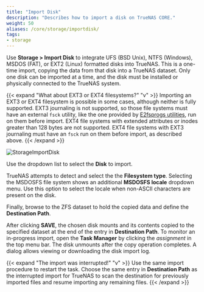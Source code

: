 ```yaml
---
title: "Import Disk"
description: "Describes how to import a disk on TrueNAS CORE."
weight: 50
aliases: /core/storage/importdisk/
tags:
- storage
---
```

 
Use **Storage > Import Disk** to integrate UFS (BSD Unix), NTFS (Windows), MSDOS (FAT), or EXT2 (Linux) formatted disks into TrueNAS.
This is a one-time import, copying the data from that disk into a TrueNAS dataset.
Only one disk can be imported at a time, and the disk must be installed or physically connected to the TrueNAS system.

{{< expand "What about EXT3 or EXT4 filesystems?" "v" >}}
Importing an EXT3 or EXT4 filesystem is possible in some cases, although neither is fully supported.
EXT3 journaling is not supported, so those file systems must have an external `fsck` utility, like the one provided by [E2fsprogs utilities](https://e2fsprogs.sourceforge.net/), run on them before import.
EXT4 file systems with extended attributes or inodes greater than 128 bytes are not supported.
EXT4 file systems with EXT3 journaling must have an `fsck` run on them before import, as described above.
{{< /expand >}}

![StorageImportDisk](/images/CORE/Storage/StorageImportDisk.png "Import Disk Options")

Use the dropdown list to select the **Disk** to import.

TrueNAS attempts to detect and select the the **Filesystem type**.
Selecting the MSDOSFS file system shows an additional **MSDOSFS locale** dropdown menu.
Use this option to select the locale when non-ASCII characters are present on the disk.

Finally, browse to the ZFS dataset to hold the copied data and define the **Destination Path**.

After clicking **SAVE**, the chosen disk mounts and its contents copied to the specified dataset at the end of the entry in **Destination Path**.
To monitor an in-progress import, open the **Task Manager** by clicking the <i class="material-icons" aria-hidden="true" title="Task Manager">assignment</i> in the top menu bar.
The disk unmounts after the copy operation completes.
A dialog allows viewing or downloading the disk import log.

{{< expand "The import was interrupted!" "v" >}}
Use the same import procedure to restart the task.
Choose the same  entry in **Destination Path** as the interrupted import for TrueNAS to scan the destination for previously imported files and resume importing any remaining files.
{{< /expand >}}
